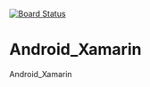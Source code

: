 [![Board Status](https://dev.azure.com/tdevere/ad92d5db-1e8c-4fd3-b00d-628cac772c10/5947d5e5-4af6-43ce-be47-6be4e585cb06/_apis/work/boardbadge/634e98fd-e819-4f02-b922-64297e4217ec)](https://dev.azure.com/tdevere/ad92d5db-1e8c-4fd3-b00d-628cac772c10/_boards/board/t/5947d5e5-4af6-43ce-be47-6be4e585cb06/Microsoft.RequirementCategory)
# Android_Xamarin
Android_Xamarin
